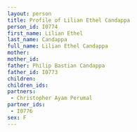 ```yaml
---
layout: person
title: Profile of Lilian Ethel Candappa
person_id: I0774
first_name: Lilian Ethel
last_name: Candappa
full_name: Lilian Ethel Candappa
mother: 
mother_id: 
father: Philip Bastian Candappa
father_id: I0773
children:
children_ids:
partners:
 - Christopher Ayam Perumal
partner_ids:
 - I0776
sex: F
---
```


